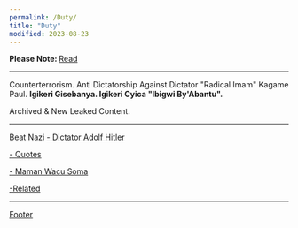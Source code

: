 ```yaml
---
permalink: /Duty/
title: "Duty"
modified: 2023-08-23
---
```







<b> Please Note: </b>  <a href=" https://phdcsseiden.github.io/Please/ ">  Read </a>


<hr style="height:2px;border-width:0;color:gray;background-color:gray">


Counterterrorism. Anti Dictatorship Against Dictator "Radical Imam" Kagame Paul.  <b> Igikeri Gisebanya. Igikeri Cyica "Ibigwi By'Abantu". </b> 



 Archived & New Leaked Content. 



<hr style="height:2px;border-width:0;color:gray;background-color:gray">



Beat Nazi  <a href=" https://phdcsseiden.github.io/Hitler/ "> - Dictator Adolf Hitler  </a> 



<a href=" https://phdcsseiden.github.io/quotes/ "> - Quotes  </a> 



<a href=" https://phdcsseiden.github.io/Wacu/ "> - Maman Wacu Soma  </a> 



<a href=" https://phdcsseiden.github.io/Related/ "> -Related  </a> 



<hr style="height:2px;border-width:0;color:gray;background-color:gray">


<a href=" https://phdcsseiden.github.io/Footer/ "> Footer </a> 


